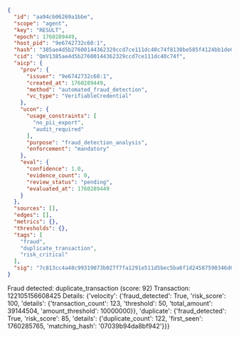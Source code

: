 ```json
{
  "id": "aa94cb06269a1bbe",
  "scope": "agent",
  "key": "RESULT",
  "epoch": 1760289449,
  "host_pid": "9e6742732c60:1",
  "hash": "385ae4d5b27600144362329ccd7ce111dc40c74f8130be585f4124bb1de04aa2",
  "cid": "QmV1385ae4d5b27600144362329ccd7ce111dc40c74f",
  "aicp": {
    "prov": {
      "issuer": "9e6742732c60:1",
      "created_at": 1760289449,
      "method": "automated_fraud_detection",
      "vc_type": "VerifiableCredential"
    },
    "ucon": {
      "usage_constraints": [
        "no_pii_export",
        "audit_required"
      ],
      "purpose": "fraud_detection_analysis",
      "enforcement": "mandatory"
    },
    "eval": {
      "confidence": 1.0,
      "evidence_count": 0,
      "review_status": "pending",
      "evaluated_at": 1760289449
    }
  },
  "sources": [],
  "edges": [],
  "metrics": {},
  "thresholds": {},
  "tags": [
    "fraud",
    "duplicate_transaction",
    "risk_critical"
  ],
  "sig": "7c813cc4a48c99319073b027f7fa1291e511d5bec5ba6f1d24587590346d6566"
}
```

Fraud detected: duplicate_transaction (score: 92)
Transaction: 122105156608425
Details: {'velocity': {'fraud_detected': True, 'risk_score': 100, 'details': {'transaction_count': 123, 'threshold': 50, 'total_amount': 39144504, 'amount_threshold': 10000000}}, 'duplicate': {'fraud_detected': True, 'risk_score': 85, 'details': {'duplicate_count': 122, 'first_seen': 1760285765, 'matching_hash': '07039b94da8bf942'}}}